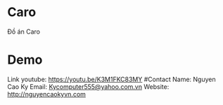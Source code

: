 # Caro
Đồ án Caro
# Demo
Link youtube: https://youtu.be/K3M1FKC83MY
#Contact
Name: Nguyen Cao Ky
Email: Kycomputer555@yahoo.com.vn
Website: http://nguyencaokyvn.com
